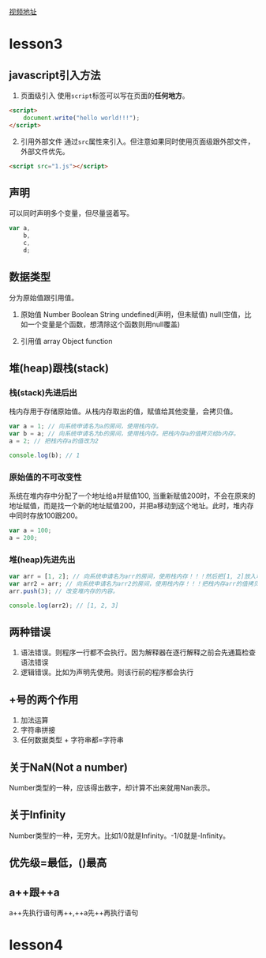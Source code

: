 [视频地址](https://ke.qq.com/webcourse/index.html#cid=231577&term_id=100273169&taid=1464738466990233&vid=5285890788241697844)
# lesson3
## javascript引入方法
1. 页面级引入
使用`script`标签可以写在页面的**任何地方**。

```html
<script>
    document.write("hello world!!!");
</script>
```

2. 引用外部文件
通过`src`属性来引入。但注意如果同时使用页面级跟外部文件，外部文件优先。
```html
<script src="1.js"></script>
```
## 声明
可以同时声明多个变量，但尽量竖着写。
```js
var a,
    b,
    c,
    d;
```

## 数据类型
分为原始值跟引用值。

1. 原始值
Number Boolean String undefined(声明，但未赋值) null(空值，比如一个变量是个函数，想清除这个函数则用null覆盖)

2. 引用值
array Object function

## 堆(heap)跟栈(stack)
### 栈(stack)先进后出
栈内存用于存储原始值。从栈内存取出的值，赋值给其他变量，会拷贝值。
```js
var a = 1; // 向系统申请名为a的房间，使用栈内存。
var b = a; // 向系统申请名为b的房间，使用栈内存。把栈内存a的值拷贝给b内存。
a = 2; // 把栈内存a的值改为2

console.log(b); // 1
```

### 原始值的不可改变性
系统在堆内存中分配了一个地址给a并赋值100, 当重新赋值200时，不会在原来的地址赋值，而是找一个新的地址赋值200，并把a移动到这个地址。此时，堆内存中同时存放100跟200。
```js
var a = 100;
a = 200;
```

### 堆(heap)先进先出
```js
var arr = [1, 2]; // 向系统申请名为arr的房间，使用栈内存！！！然后把[1, 2]放入堆内存。最后arr房间里放进[1, 2]所占堆内存的地址。
var arr2 = arr; // 向系统申请名为arr2的房间，使用栈内存！！！把栈内存arr的值拷贝给arr2内存。也就是拷贝了堆内存地址！
arr.push(3); // 改变堆内存的内容。

console.log(arr2); // [1, 2, 3]
```
## 两种错误
1. 语法错误。则程序一行都不会执行。因为解释器在逐行解释之前会先通篇检查语法错误
2. 逻辑错误。比如为声明先使用。则该行前的程序都会执行

## +号的两个作用
1. 加法运算
2. 字符串拼接
3. 任何数据类型 + 字符串都=字符串


## 关于NaN(Not a number)
Number类型的一种，应该得出数字，却计算不出来就用Nan表示。

## 关于Infinity
Number类型的一种，无穷大。比如1/0就是Infinity。-1/0就是-Infinity。

## 优先级=最低，()最高

## a++跟++a
a++先执行语句再++,++a先++再执行语句

# lesson4
